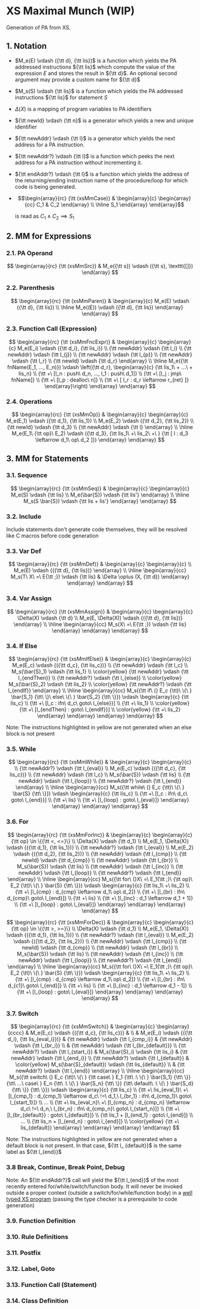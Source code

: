 # XS Maximal Munch (WIP)

Generation of PA from XS.

## 1. Notation

- $M_e(E) \vdash ({\tt d}, {\tt lis})$ is a function which yields the PA addressed instructions ${\tt lis}$ which compute the value of the expression $E$ and stores the result in ${\tt d}$. An optional second argument may provide a custom name for ${\tt d}$
- $M_s(S) \vdash {\tt lis}$ is a function which yields the PA addressed instructions ${\tt lis}$ for statement $S$
- $\Delta(X)$ is a mapping of program variables to PA identifiers
- ${\tt newId} \vdash {\tt n}$ is a generator which yields a new and unique identifier
- ${\tt newAddr} \vdash {\tt l}$ is a generator which yields the next address for a PA instruction.
- ${\tt newAddr?} \vdash {\tt l}$ is a function which peeks the next address for a PA instruction without incrementing it.
- ${\tt endAddr?} \vdash {\tt l}$ is a function which yields the address of the returning/ending instruction name of the procedure/loop for which code is being generated.
- $$\begin{array}{rc}
    {\tt (xsMmCase)} & \begin{array}{c}
        \begin{array}{cc} C_1 & C_2 \end{array}
        \\ \hline
        S_1
    \end{array}
\end{array}$$

    is read as $C_1 \land C_2 \implies S_1$

## 2. MM for Expressions

### 2.1. PA Operand

$$
\begin{array}{rc}
    {\tt (xsMmSrc)} & M_e({\tt s}) \vdash ({\tt s}, \texttt{[]})
\end{array}
$$

### 2.2. Parenthesis

$$
\begin{array}{rc}
    {\tt (xsMmParen)} & \begin{array}{c}
        M_e(E) \vdash ({\tt d}, {\tt lis})
        \\ \hline
        M_e((E)) \vdash ({\tt d}, {\tt lis})
    \end{array}
\end{array}
$$

### 2.3. Function Call (Expression)

$$
\begin{array}{rc}
    {\tt (xsMmFncExpr)} & \begin{array}{c}
        \begin{array}{c}
            M_e(E_i) \vdash ({\tt d_i}, {\tt lis_i})
            \\ {\tt newAddr} \vdash {\tt l_i}
            \\ {\tt newAddr} \vdash {\tt l_{j}}
            \\ {\tt newAddr} \vdash {\tt l_{p}}
            \\ {\tt newAddr} \vdash {\tt l_r}
            \\ {\tt newId} \vdash {\tt d_r}
        \end{array}
        \\ \hline
        M_e({\tt fnName(E_1, ..., E_n)}) \vdash \left({\tt d_r}, \begin{array}{c}
            {\tt lis_1\ + ...\ + lis_n}
            \\ {\tt +\ [l_n : push\ d_n, ..., l_1 : push\ d_1]}
            \\ {\tt +\ [l_j : jmp\ fnName]}
            \\ {\tt +\ [l_p : dealloc\ n]}
            \\ {\tt +\ [ l_r : d_r \leftarrow r_{ret} ]}
        \end{array}\right)
    \end{array}
\end{array}
$$

### 2.4. Operations

$$
\begin{array}{rc}
    {\tt (xsMmOp)} & \begin{array}{c}
        \begin{array}{c}
            M_e(E_1) \vdash ({\tt d_1}, {\tt lis_1})
            \\ M_e(E_2) \vdash ({\tt d_2}, {\tt lis_2})
            \\ {\tt newId} \vdash {\tt d_3}
            \\ {\tt newAddr} \vdash {\tt l}
        \end{array}
        \\ \hline
        M_e(E_1\ {\tt op}\ E_2) \vdash ({\tt d_3}, {\tt lis_1\ +\ lis_2\ +\ } {\tt [ l : d_3 \leftarrow d_1\ op\ d_2 ]})
    \end{array}
\end{array}
$$

## 3. MM for Statements

### 3.1. Sequence

$$
\begin{array}{rc}
    {\tt (xsMmSeq)} & \begin{array}{c}
        \begin{array}{c}
            M_e(S) \vdash {\tt lis}
            \\ M_e(\bar{S}) \vdash {\tt lis'}
        \end{array}
        \\ \hline
        M_s(S \bar{S}) \vdash {\tt lis + lis'}
    \end{array}
\end{array}
$$


### 3.2. Include

Include statements don't generate code themselves, they will be resolved like C macros before code generation

### 3.3. Var Def

$$
\begin{array}{rc}
    {\tt (xsMmDef)} & \begin{array}{c}
        \begin{array}{c}
            \\ M_e(E) \vdash {({\tt d}, {\tt lis})}
        \end{array}
        \\ \hline
        \begin{array}{cc}
            M_s(T\ X\ =\ E{\tt ;}) \vdash {\tt lis} & \Delta \oplus (X, {\tt d})
        \end{array}
    \end{array}
\end{array}
$$

[//]: # (todo: check for def inits)

### 3.4. Var Assign

$$
\begin{array}{rc}
    {\tt (xsMmAssign)} & \begin{array}{c}
        \begin{array}{c}
            \Delta(X) \vdash {\tt d}
            \\ M_e(E, \Delta(X)) \vdash {({\tt d}, {\tt lis})}
        \end{array}
        \\ \hline
        \begin{array}{cc}
            M_s(X\ =\ E{\tt ;}) \vdash {\tt lis}
        \end{array}
    \end{array}
\end{array}
$$

### 3.4. If Else

$$
\begin{array}{rc}
    {\tt (xsMmIfElse)} & \begin{array}{c}
        \begin{array}{c}
            M_e(E_c) \vdash {({\tt d_c}, {\tt lis_c})}
            \\ {\tt newAddr} \vdash {\tt l_c}
            \\ M_s(\bar{S}_1) \vdash {\tt lis_1}
            \\ \color{yellow} {\tt newAddr} \vdash {\tt l_{endThen}}
            \\ {\tt newAddr?} \vdash {\tt l_{else}}
            \\ \color{yellow} M_s(\bar{S}_2) \vdash {\tt lis_2}
            \\ \color{yellow} {\tt newAddr?} \vdash {\tt l_{endIf}}
        \end{array}
        \\ \hline
        \begin{array}{cc}
            M_s({\tt if\ (} E_c {\tt)\ \{\ } \bar{S_1} {\tt\ \}\ else\ \{\ } \bar{S_2} {\tt\ \}}) \vdash \begin{array}{c}
            {\tt lis_c}
            \\ {\tt +\ [l_c : ifn\ d_c\ goto\ l_{else}}]
            \\ {\tt +\ lis_1}
            \\ \color{yellow} {\tt +\ [l_{endThen} : goto\ l_{endIf}}]
            \\ \color{yellow} {\tt +\ lis_2}
        \end{array}
        \end{array}
    \end{array}
\end{array}
$$

Note: The instructions highlighted in yellow are not generated when an else block is not present

### 3.5. While

$$
\begin{array}{rc}
    {\tt (xsMmWhile)} & \begin{array}{c}
        \begin{array}{c}
            \\ {\tt newAddr?} \vdash {\tt l_{eval}}
            \\ M_e(E_c) \vdash {({\tt d_c}, {\tt lis_c})}
            \\ {\tt newAddr} \vdash {\tt l_c}
            \\ M_s(\bar{S}) \vdash {\tt lis}
            \\ {\tt newAddr} \vdash {\tt l_{loop}}
            \\ {\tt newAddr?} \vdash {\tt l_{end}}
        \end{array}
        \\ \hline
        \begin{array}{cc}
            M_s({\tt while\ (} E_c {\tt)\ \{\ } \bar{S} {\tt\ \}}) \vdash \begin{array}{c}
            {\tt lis_c}
            \\ {\tt +\ [l_c : ifn\ d_c\ goto\ l_{end}}]
            \\ {\tt +\ lis}
            \\ {\tt +\ [l_{loop} : goto\ l_{eval}]}
        \end{array}
        \end{array}
    \end{array}
\end{array}
$$

### 3.6. For

$$
\begin{array}{rc}
    {\tt (xsMmForInc)} & \begin{array}{c}
        \begin{array}{c}
            {\tt op} \in \{{\tt <, <=}\}
            \\ \Delta(X) \vdash {\tt d_1}
            \\ M_e(E_1, \Delta(X)) \vdash {({\tt d_1}, {\tt lis_1})}
            \\ {\tt newAddr?} \vdash {\tt l_{eval}}
            \\ M_e(E_2) \vdash {({\tt d_2}, {\tt lis_2})}
            \\ {\tt newAddr} \vdash {\tt l_{cmp}}
            \\ {\tt newId} \vdash {\tt d_{cmp}}
            \\ {\tt newAddr} \vdash {\tt l_{br}}
            \\ M_s(\bar{S}) \vdash {\tt lis}
            \\ {\tt newAddr} \vdash {\tt l_{inc}}
            \\ {\tt newAddr} \vdash {\tt l_{loop}}
            \\ {\tt newAddr?} \vdash {\tt l_{end}}
        \end{array}
        \\ \hline
        \begin{array}{cc}
            M_s({\tt for\ (}X\ =\ E_1{\tt ;}\ {\tt op}\ E_2 {\tt)\ \{\ } \bar{S} {\tt\ \}}) \vdash \begin{array}{c}
            {\tt lis_1\ +\ lis_2}
            \\ {\tt +\ [l_{cmp} : d_{cmp} \leftarrow d_1\ op\ d_2]}
            \\ {\tt +\ [l_{br} : ifn\ d_{cmp}\ goto\ l_{end}]}
            \\ {\tt +\ lis}
            \\ {\tt +\ [l_{inc} : d_1 \leftarrow d_1 + 1]}
            \\ {\tt +\ [l_{loop} : goto\ l_{eval}]}
        \end{array}
        \end{array}
    \end{array}
\end{array}
$$


$$
\begin{array}{rc}
    {\tt (xsMmForDec)} & \begin{array}{c}
        \begin{array}{c}
            {\tt op} \in \{{\tt >, >=}\}
            \\ \Delta(X) \vdash {\tt d_1}
            \\ M_e(E_1, \Delta(X)) \vdash {({\tt d_1}, {\tt lis_1})}
            \\ {\tt newAddr?} \vdash {\tt l_{eval}}
            \\ M_e(E_2) \vdash {({\tt d_2}, {\tt lis_2})}
            \\ {\tt newAddr} \vdash {\tt l_{cmp}}
            \\ {\tt newId} \vdash {\tt d_{cmp}}
            \\ {\tt newAddr} \vdash {\tt l_{br}}
            \\ M_s(\bar{S}) \vdash {\tt lis}
            \\ {\tt newAddr} \vdash {\tt l_{inc}}
            \\ {\tt newAddr} \vdash {\tt l_{loop}}
            \\ {\tt newAddr?} \vdash {\tt l_{end}}
        \end{array}
        \\ \hline
        \begin{array}{cc}
            M_s({\tt for\ (}X\ =\ E_1{\tt ;}\ {\tt op}\ E_2 {\tt)\ \{\ } \bar{S} {\tt\ \}}) \vdash \begin{array}{c}
            {\tt lis_1\ +\ lis_2}
            \\ {\tt +\ [l_{cmp} : d_{cmp} \leftarrow d_1\ op\ d_2]}
            \\ {\tt +\ [l_{br} : ifn\ d_{c1}\ goto\ l_{end}]}
            \\ {\tt +\ lis}
            \\ {\tt +\ [l_{inc} : d_1 \leftarrow d_1 - 1]}
            \\ {\tt +\ [l_{loop} : goto\ l_{eval}]}
        \end{array}
        \end{array}
    \end{array}
\end{array}
$$

### 3.7. Switch

$$
\begin{array}{rc}
    {\tt (xsMmSwitch)} & \begin{array}{c}
        \begin{array}{cccc}
            & M_e(E_c) \vdash {({\tt d_c}, {\tt lis_c})} &
            \\ & M_e(E_i) \vdash {({\tt d_i}, {\tt lis_{eval_i}})} & {\tt newAddr} \vdash {\tt l_{cmp_i}} & {\tt newAddr} \vdash {\tt l_{br_i}}
            \\ & {\tt newAddr} \vdash {\tt l_{br_{default}}}
            \\ {\tt newAddr?} \vdash {\tt l_{start_i}} &  M_s(\bar{S}_i) \vdash {\tt lis_i} & {\tt newAddr} \vdash {\tt l_{end_i}}
            \\ {\tt newAddr?} \vdash {\tt l_{default}} & \color{yellow} M_s(\bar{S}_{default}) \vdash {\tt lis_{default}}
            \\ & {\tt newAddr?} \vdash {\tt l_{end}}
        \end{array}
        \\ \hline
        \begin{array}{cc}
            M_s({\tt switch\ (} E_c {\tt)\ \{\ } {\tt case\ } E_1 {\tt\ :\ \{\ } \bar{S_1} {\tt\ \}} {\tt\ ...\ case\ } E_n {\tt\ :\ \{\ } \bar{S_n} {\tt\ \}} {\tt\ default\ :\ \{\ } \bar{S_d} {\tt\ \}} {\tt\ \}}) \vdash \begin{array}{c}
            {\tt lis_c}
            \\ {\tt +\ lis_{eval_1}\ +\ [l_{cmp_1} : d_{cmp_1} \leftarrow d_c\ !=\ d_1,\ l_{br_1} : ifn\ d_{cmp_1}\ goto\ l_{start_1}]}
            \\ ...
            \\ {\tt +\ lis_{eval_n}\ +\ [l_{cmp_n} : d_{cmp_n} \leftarrow d_c\ !=\ d_n,\ l_{br_n} : ifn\ d_{cmp_n}\ goto\ l_{start_n}]}
            \\ {\tt +\ [l_{br_{default}} : goto\ l_{default}]}
            \\ {\tt lis_1 + [l_{end_1} : goto\ l_{end}]}
            \\ ...
            \\ {\tt lis_n + [l_{end_n} : goto\ l_{end}]}
            \\ \color{yellow} {\tt +\ lis_{default}}
        \end{array}
        \end{array}
    \end{array}
\end{array}
$$

Note: The instructions highlighted in yellow are not generated when a default block is not present. In that case, ${\tt l_
{default}}$ is the same label as ${\tt l_{end}}$ 

### 3.8 Break, Continue, Break Point, Debug

Note: An ${\tt endAddr?}$ call will yield the ${\tt l_{end}}$ of the most recently entered for/while/switch/function body. It will never be invoked outside a proper context (outside a switch/for/while/function body) in a [well typed XS program](../static/xs_type_chk.md#11-well-typed-programs) (passing the type checker is a prerequisite to code generation)

### 3.9. Function Definition


### 3.10. Rule Definitions


### 3.11. Postfix


### 3.12. Label, Goto


### 3.13. Function Call (Statement)


### 3.14. Class Definition
